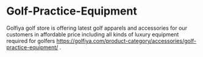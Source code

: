 # Golf-Practice-Equipment
Golfiya golf store  is offering latest golf apparels and accessories for our customers in affordable price including all kinds of luxury equipment required for golfers https://golfiya.com/product-category/accessories/golf-practice-equipment/ .

